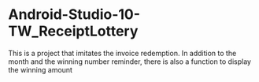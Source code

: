 # Android-Studio-10-TW_ReceiptLottery
 This is a project that imitates the invoice redemption. In addition to the month and the winning number reminder, there is also a function to display the winning amount
